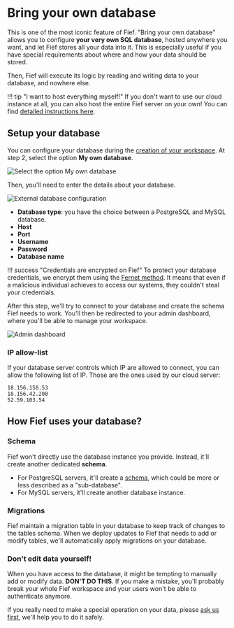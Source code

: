 # Bring your own database

This is one of the most iconic feature of Fief. "Bring your own database" allows you to configure **your very own SQL database**, hosted anywhere you want, and let Fief stores all your data into it. This is especially useful if you have special requirements about where and how your data should be stored.

Then, Fief will execute its logic by reading and writing data to your database, and nowhere else.

!!! tip "I want to host everything myself!"
    If you don't want to use our cloud instance at all, you can also host the entire Fief server on your own! You can find [detailed instructions here](../self-hosting/quickstart.md).

## Setup your database

You can configure your database during the [creation of your workspace](../getting-started/workspace.md). At step 2, select the option **My own database**.

![Select the option My own database](/assets/images/byod-select-type.png)

Then, you'll need to enter the details about your database.

![External database configuration](/assets/images/byod-database-configuration.png)

* **Database type**: you have the choice between a PostgreSQL and MySQL database.
* **Host**
* **Port**
* **Username**
* **Password**
* **Database name**

!!! success "Credentials are encrypted on Fief"
    To protect your database credentials, we encrypt them using the [Fernet method](https://github.com/fernet/spec/). It means that even if a malicious individual achieves to access our systems, they couldn't steal your credentials.

After this step, we'll try to connect to your database and create the schema Fief needs to work. You'll then be redirected to your admin dashboard, where you'll be able to manage your workspace.

![Admin dashboard](/assets/images/admin-dashboard.png)

### IP allow-list

If your database server controls which IP are allowed to connect, you can allow the following list of IP. Those are the ones used by our cloud server:

```
18.156.158.53
18.156.42.200
52.59.103.54
```

## How Fief uses your database?

### Schema

Fief won't directly use the database instance you provide. Instead, it'll create another dedicated **schema**.

* For PostgreSQL servers, it'll create a [schema](https://www.postgresql.org/docs/current/ddl-schemas.html), which could be more or less described as a "sub-database".
* For MySQL servers, it'll create another database instance.

### Migrations

Fief maintain a migration table in your database to keep track of changes to the tables schema. When we deploy updates to Fief that needs to add or modify tables, we'll automatically apply migrations on your database.

### Don't edit data yourself!

When you have access to the database, it might be tempting to manually add or modify data. **DON'T DO THIS**. If you make a mistake, you'll probably break your whole Fief workspace and your users won't be able to authenticate anymore.

If you really need to make a special operation on your data, please [ask us first](https://github.com/fief-dev/fief/discussions), we'll help you to do it safely.
